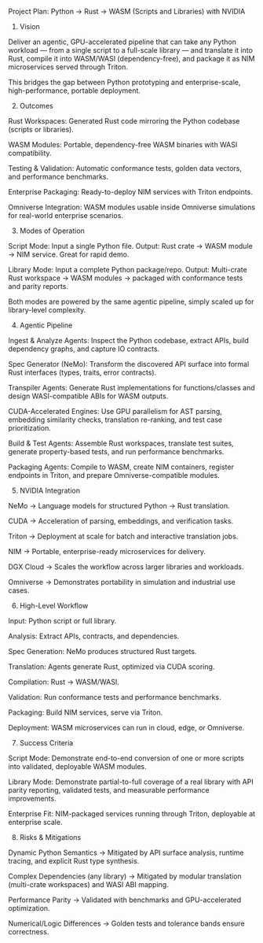 Project Plan: Python → Rust → WASM (Scripts and Libraries) with NVIDIA
1) Vision

Deliver an agentic, GPU-accelerated pipeline that can take any Python workload — from a single script to a full-scale library — and translate it into Rust, compile it into WASM/WASI (dependency-free), and package it as NIM microservices served through Triton.

This bridges the gap between Python prototyping and enterprise-scale, high-performance, portable deployment.

2) Outcomes

Rust Workspaces: Generated Rust code mirroring the Python codebase (scripts or libraries).

WASM Modules: Portable, dependency-free WASM binaries with WASI compatibility.

Testing & Validation: Automatic conformance tests, golden data vectors, and performance benchmarks.

Enterprise Packaging: Ready-to-deploy NIM services with Triton endpoints.

Omniverse Integration: WASM modules usable inside Omniverse simulations for real-world enterprise scenarios.

3) Modes of Operation

Script Mode:
Input a single Python file. Output: Rust crate → WASM module → NIM service. Great for rapid demo.

Library Mode:
Input a complete Python package/repo. Output: Multi-crate Rust workspace → WASM modules → packaged with conformance tests and parity reports.

Both modes are powered by the same agentic pipeline, simply scaled up for library-level complexity.

4) Agentic Pipeline

Ingest & Analyze Agents: Inspect the Python codebase, extract APIs, build dependency graphs, and capture IO contracts.

Spec Generator (NeMo): Transform the discovered API surface into formal Rust interfaces (types, traits, error contracts).

Transpiler Agents: Generate Rust implementations for functions/classes and design WASI-compatible ABIs for WASM outputs.

CUDA-Accelerated Engines: Use GPU parallelism for AST parsing, embedding similarity checks, translation re-ranking, and test case prioritization.

Build & Test Agents: Assemble Rust workspaces, translate test suites, generate property-based tests, and run performance benchmarks.

Packaging Agents: Compile to WASM, create NIM containers, register endpoints in Triton, and prepare Omniverse-compatible modules.

5) NVIDIA Integration

NeMo → Language models for structured Python → Rust translation.

CUDA → Acceleration of parsing, embeddings, and verification tasks.

Triton → Deployment at scale for batch and interactive translation jobs.

NIM → Portable, enterprise-ready microservices for delivery.

DGX Cloud → Scales the workflow across larger libraries and workloads.

Omniverse → Demonstrates portability in simulation and industrial use cases.

6) High-Level Workflow

Input: Python script or full library.

Analysis: Extract APIs, contracts, and dependencies.

Spec Generation: NeMo produces structured Rust targets.

Translation: Agents generate Rust, optimized via CUDA scoring.

Compilation: Rust → WASM/WASI.

Validation: Run conformance tests and performance benchmarks.

Packaging: Build NIM services, serve via Triton.

Deployment: WASM microservices can run in cloud, edge, or Omniverse.

7) Success Criteria

Script Mode: Demonstrate end-to-end conversion of one or more scripts into validated, deployable WASM modules.

Library Mode: Demonstrate partial-to-full coverage of a real library with API parity reporting, validated tests, and measurable performance improvements.

Enterprise Fit: NIM-packaged services running through Triton, deployable at enterprise scale.

8) Risks & Mitigations

Dynamic Python Semantics → Mitigated by API surface analysis, runtime tracing, and explicit Rust type synthesis.

Complex Dependencies (any library) → Mitigated by modular translation (multi-crate workspaces) and WASI ABI mapping.

Performance Parity → Validated with benchmarks and GPU-accelerated optimization.

Numerical/Logic Differences → Golden tests and tolerance bands ensure correctness.